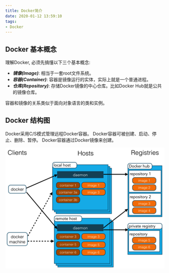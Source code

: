 ```yaml
---
title: Docker简介
date: 2020-01-12 13:59:10
tags: 
- Docker
---
```


## Docker 基本概念
理解Docker, 必须先搞懂以下三个基本概念:
* ***镜像(Image)***: 相当于一套root文件系统。
* ***容器(Container)***: 容器是镜像运行的实体，实际上就是一个普通进程。
* ***仓库(Repository)***: 存储Docker镜像的中心仓库。比如Docker Hub就是公共的镜像仓库。

容器和镜像的关系类似于面向对象语言的类和实例。

## Docker 结构图
Docker采用C/S模式管理远程Docker容器。
Docker容器可被创建、启动、停止、删除、暂停。
Docker容器通过Docker镜像来创建。

![Docker运行结构图](https://raw.githubusercontent.com/ocre/blog-pub-images/master/typora/20200112212304-731097.png)

